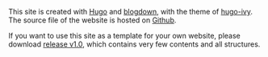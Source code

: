 This site is created with [Hugo](https://gohugo.io) and [blogdown](https://bookdown.org/yihui/blogdown/), with the theme of [hugo-ivy](https://github.com/yihui/hugo-ivy). The source file of the website is hosted on [Github](https://github.com/ShixiangWang).

If you want to use this site as a template for your own website, please download [release v1.0](https://github.com/ShixiangWang/home/releases/tag/v1.0), which contains very few contents and all structures.
